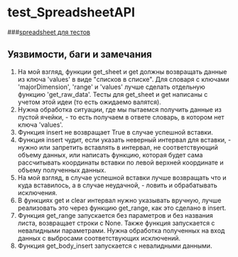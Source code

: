 # test_SpreadsheetAPI
###[spreadsheet для тестов](https://docs.google.com/spreadsheets/d/1uRuwSNBwgPXXeemF2GVtYIm_zJu4qUexnozqLa-2PkU/edit?usp=sharing)
## Уязвимости, баги и замечания
1. На мой взгляд, функции get_sheet и get должны возвращать данные из ключа 'values' в виде "списков в списке". Для словаря с ключами 'majorDimension', 'range' и 'values' лучше сделать отдельную функцию 'get_raw_data'. Тесты для get_sheet и get написаны с учетом этой идеи (то есть ожидаемо валятся).
2. Нужна обработка ситуации, где мы пытаемся получить данные из пустой ячейки, - то есть получаем в ответе словарь, в котором нет ключа 'values'.
3. Функция insert не возвращает True в случае успешной вставки.
4. Функция insert чудит, если указать неверный интервал для вставки, - нужно или запретить вставлять в интервал, не соответствующий объему данных, или написать функцию, которая будет сама рассчитывать координаты вставки по левой верхней координате и объему полученных данных.
5. На мой взгляд, в случае успешной вставки лучше возвращать что и куда вставилось, а в случае неудачной, - ловить и обрабатывать исключения.
6. В функциях get и clear интервал нужно указывать вручную, лучше реализовать это через функцию get_range, как это сделано в insert.
7. Функция get_range запускается без параметров и без названия листа, возвращает строки с None. Также функция запускается с невалидными параметрами. Нужна обработка полученных на вход данных с выбросами соответствующих исключений. 
8. Функция get_body_insert запускается с невалидными данными.